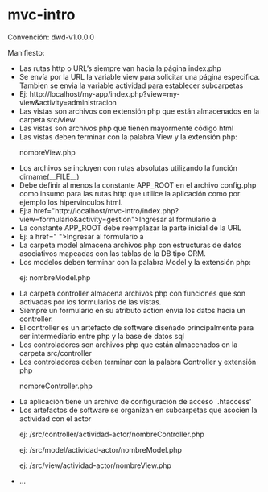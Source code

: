 # mvc-intro

Convención: dwd-v1.0.0.0

Manifiesto:

<ul>
<li>Las rutas http o URL’s siempre van hacia la página index.php</li>
<li>Se envía por la URL la variable view para solicitar una página especifica. Tambien se envia la variable actividad para establecer subcarpetas</li>
<li>Ej: http://localhost/my-app/index.php?view=my-view&activity=administracion</li>
<li>Las vistas son archivos con extensión php que están almacenados en la carpeta src/view</li> 
<li>Las vistas son archivos php que tienen mayormente código html</li>
<li>Las vistas deben terminar con la palabra View y la extensión php:</li>
	<p>nombreView.php</p>
<li>Los archivos se incluyen con rutas absolutas utilizando la función dirname(__FILE__)</li>
<li>Debe definir al menos la constante APP_ROOT en el archivo config.php como insumo para las rutas http que utilice la aplicación como por ejemplo los hipervinculos html.</li>
<li>Ej:a href="http://localhost/mvc-intro/index.php?view=formulario&activity=gestion">Ingresar al formulario a </li>
<li>La constante APP_ROOT debe reemplazar la parte inicial de la URL
<li>Ej: a href=" <?= APP_ROOT . 'index.php?view=formulario' ?>">Ingresar al formulario a</li>
<li>La carpeta model almacena archivos php con estructuras de datos asociativos mapeadas con las tablas de la DB tipo ORM.</li>
<li>Los modelos deben terminar con la palabra Model y la extensión php:</li>
	<p>ej: nombreModel.php</p>
<li>La carpeta controller almacena archivos php con funciones que son activadas por los formularios de las vistas.</li>
<li>Siempre un formulario en su atributo action envía los datos hacia un controller.</li>
<li>El controller es un artefacto de software diseñado principalmente para ser intermediario entre php y la base de datos sql</li>
<li>Los controladores son archivos php que están almacenados en la carpeta src/controller</li>
<li>Los controladores deben terminar con la palabra Controller y extensión php</li>
	<p>nombreController.php</p>
<li>La aplicación tiene un archivo de configuración de acceso ´.htaccess’</li>
<li>Los artefactos de software se organizan en subcarpetas que asocien la actividad con el actor</li>
	<p>ej: /src/controller/actividad-actor/nombreController.php</p>
	<p>ej: /src/model/actividad-actor/nombreModel.php</p>
	<p>ej: /src/view/actividad-actor/nombreView.php</p>

<li>...</li>

</ul>
